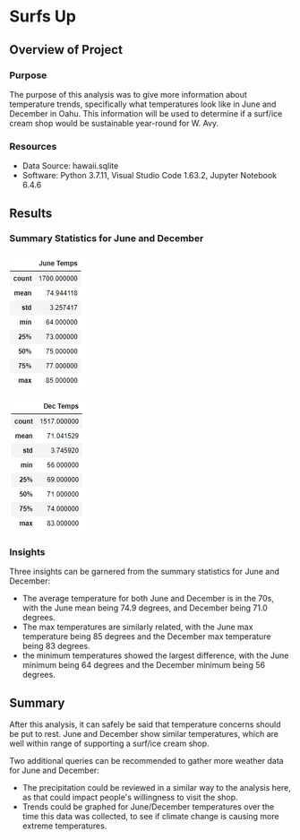 # Surfs Up
## Overview of Project

### Purpose
The purpose of this analysis was to give more information about temperature trends, specifically what temperatures look like in June and December in Oahu. This information will be used to determine if a surf/ice cream shop would be sustainable year-round for W. Avy.

### Resources
- Data Source: hawaii.sqlite
- Software: Python 3.7.11, Visual Studio Code 1.63.2, Jupyter Notebook 6.4.6

## Results
### Summary Statistics for June and December
![June Temps](https://github.com/baileyvo/surfs_up/blob/main/Images/June_temps.PNG)

![December Temps](https://github.com/baileyvo/surfs_up/blob/main/Images/Dec_temps.PNG)

### Insights
Three insights can be garnered from the summary statistics for June and December:
- The average temperature for both June and December is in the 70s, with the June mean being 74.9 degrees, and December being 71.0 degrees.
- The max temperatures are similarly related, with the June max temperature being 85 degrees and the December max temperature being 83 degrees.
- the minimum temperatures showed the largest difference, with the June minimum being 64 degrees and the December minimum being 56 degrees. 

## Summary
After this analysis, it can safely be said that temperature concerns should be put to rest. June and December show similar temperatures, which are well within range of supporting a surf/ice cream shop.

Two additional queries can be recommended to gather more weather data for June and December:
- The precipitation could be reviewed in a similar way to the analysis here, as that could impact people's willingness to visit the shop.
- Trends could be graphed for June/December temperatures over the time this data was collected, to see if climate change is causing more extreme temperatures. 
